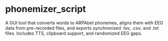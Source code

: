 # phonemizer_script
A GUI tool that converts words to ARPAbet phonemes, aligns them with EEG data from pre-recorded files, and exports synchronized .tsv, .csv, and .txt files. Includes TTS, clipboard support, and randomized EEG gaps.
